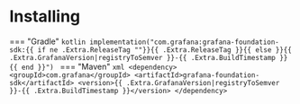 # Installing

=== "Gradle"
    ```kotlin
    implementation("com.grafana:grafana-foundation-sdk:{{ if ne .Extra.ReleaseTag ""}}{{ .Extra.ReleaseTag }}{{ else }}{{ .Extra.GrafanaVersion|registryToSemver }}-{{ .Extra.BuildTimestamp }}{{ end }}")
    ```
=== "Maven"
    ```xml
    <dependency>
        <groupId>com.grafana</groupId>
        <artifactId>grafana-foundation-sdk</artifactId>
        <version>{{ .Extra.GrafanaVersion|registryToSemver }}-{{ .Extra.BuildTimestamp }}</version>
    </dependency>
    ```
